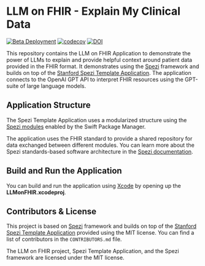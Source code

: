 <!--

This source file is part of the Stanford LLM on FHIR project

SPDX-FileCopyrightText: 2023 Stanford University

SPDX-License-Identifier: MIT

-->

# LLM on FHIR - Explain My Clinical Data

[![Beta Deployment](https://github.com/PSchmiedmayer/LLMonFHIR/actions/workflows/beta-deployment.yml/badge.svg)](https://github.com/PSchmiedmayer/LLMonFHIR/actions/workflows/beta-deployment.yml)
[![codecov](https://codecov.io/gh/StanfordBDHG/LLMonFHIR/branch/main/graph/badge.svg?token=9fvSAiFJUY)](https://codecov.io/gh/StanfordBDHG/LLMonFHIR)
[![DOI](https://zenodo.org/badge/589846478.svg)](https://zenodo.org/badge/latestdoi/589846478)

This repository contains the LLM on FHIR Application to demonstrate the power of LLMs to explain and provide helpful context around patient data provided in the FHIR format.
It demonstrates using the [Spezi](https://github.com/StanfordSpezi/Spezi) framework and builds on top of the [Stanford Spezi Template Application](https://github.com/StanfordSpezi/SpeziTemplateApplication). The application connects to the OpenAI GPT API to interpret FHIR resources using the GPT-suite of large language models.


## Application Structure

The Spezi Template Application uses a modularized structure using the [Spezi modules](https://swiftpackageindex.com/StanfordSpezi) enabled by the Swift Package Manager.

The application uses the FHIR standard to provide a shared repository for data exchanged between different modules.
You can learn more about the Spezi standards-based software architecture in the [Spezi documentation](https://github.com/StanfordSpezi/Spezi).


## Build and Run the Application

You can build and run the application using [Xcode](https://developer.apple.com/xcode/) by opening up the **LLMonFHIR.xcodeproj**.


## Contributors & License

This project is based on [Spezi](https://github.com/StanfordSpezi/Spezi) framework and builds on top of the [Stanford Spezi Template Application](https://github.com/StanfordSpezi/SpeziTemplateApplication) provided using the MIT license.
You can find a list of contributors in the `CONTRIBUTORS.md` file.

The LLM on FHIR project, Spezi Template Application, and the Spezi framework are licensed under the MIT license.
